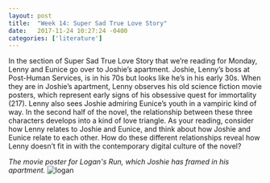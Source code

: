 ```yaml
---
layout: post
title:  "Week 14: Super Sad True Love Story"
date:   2017-11-24 10:27:24 -0400
categories: ['literature']
---
```

In the section of Super Sad True Love Story that we’re reading for Monday, Lenny and Eunice go over to Joshie’s apartment. Joshie, Lenny’s boss at Post-Human Services, is in his 70s but looks like he’s in his early 30s. When they are in Joshie’s apartment, Lenny observes his old science fiction movie posters, which represent early signs of his obsessive quest for immortality (217). Lenny also sees Joshie admiring Eunice’s youth in a vampiric kind of way. In the second half of the novel, the relationship between these three characters develops into a kind of love triangle. As your reading, consider how Lenny relates to Joshie and Eunice, and think about how Joshie and Eunice relate to each other. How do these different relationships reveal how Lenny doesn’t fit in with the contemporary digital culture of the novel? 

*The movie poster for Logan's Run, which Joshie has framed in his apartment.*
![logan](http://www.gstatic.com/tv/thumb/movieposters/3947/p3947_p_v8_aa.jpg)